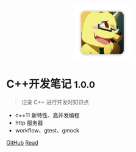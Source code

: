 <!-- _coverpage.md -->

<div style="text-align:center;"><img width= 150px src="image/logo.png" align="middle" /></div>

# C++开发笔记 <small>1.0.0</small>

> 记录 C++ 进行开发时知识点

- c++11 新特性、高并发编程
- http 服务器
- workflow、gtest、gmock

[GitHub](https://github.com/spite-triangle)
[Read](./README.md)